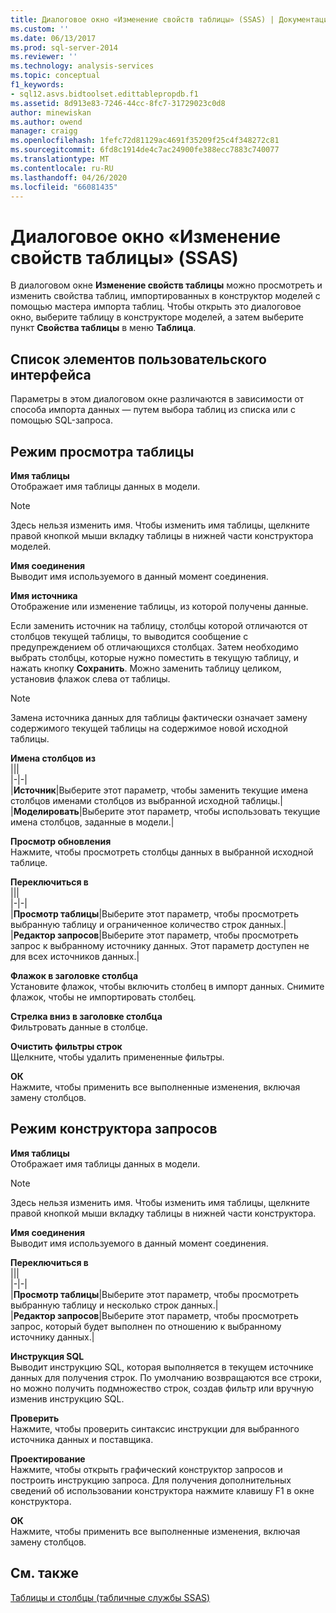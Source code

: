 ```yaml
---
title: Диалоговое окно «Изменение свойств таблицы» (SSAS) | Документация Майкрософт
ms.custom: ''
ms.date: 06/13/2017
ms.prod: sql-server-2014
ms.reviewer: ''
ms.technology: analysis-services
ms.topic: conceptual
f1_keywords:
- sql12.asvs.bidtoolset.edittablepropdb.f1
ms.assetid: 8d913e83-7246-44cc-8fc7-31729023c0d8
author: minewiskan
ms.author: owend
manager: craigg
ms.openlocfilehash: 1fefc72d81129ac4691f35209f25c4f348272c81
ms.sourcegitcommit: 6fd8c1914de4c7ac24900fe388ecc7883c740077
ms.translationtype: MT
ms.contentlocale: ru-RU
ms.lasthandoff: 04/26/2020
ms.locfileid: "66081435"
---
```

# <a name="edit-table-properties-dialog-box-ssas"></a>Диалоговое окно «Изменение свойств таблицы» (SSAS)
  В диалоговом окне **Изменение свойств таблицы** можно просмотреть и изменить свойства таблиц, импортированных в конструктор моделей с помощью мастера импорта таблиц. Чтобы открыть это диалоговое окно, выберите таблицу в конструкторе моделей, а затем выберите пункт **Свойства таблицы** в меню **Таблица**.  
  
## <a name="uielement-list"></a>Список элементов пользовательского интерфейса  
 Параметры в этом диалоговом окне различаются в зависимости от способа импорта данных — путем выбора таблиц из списка или с помощью SQL-запроса.  
  
## <a name="table-preview-mode"></a>Режим просмотра таблицы  
 **Имя таблицы**  
 Отображает имя таблицы данных в модели.  
  
> [!NOTE]  
>  Здесь нельзя изменить имя. Чтобы изменить имя таблицы, щелкните правой кнопкой мыши вкладку таблицы в нижней части конструктора моделей.  
  
 **Имя соединения**  
 Выводит имя используемого в данный момент соединения.  
  
 **Имя источника**  
 Отображение или изменение таблицы, из которой получены данные.  
  
 Если заменить источник на таблицу, столбцы которой отличаются от столбцов текущей таблицы, то выводится сообщение с предупреждением об отличающихся столбцах. Затем необходимо выбрать столбцы, которые нужно поместить в текущую таблицу, и нажать кнопку **Сохранить**. Можно заменить таблицу целиком, установив флажок слева от таблицы.  
  
> [!NOTE]  
>  Замена источника данных для таблицы фактически означает замену содержимого текущей таблицы на содержимое новой исходной таблицы.  
  
 **Имена столбцов из**  
 |||  
|-|-|  
|**Источник**|Выберите этот параметр, чтобы заменить текущие имена столбцов именами столбцов из выбранной исходной таблицы.|  
|**Моделировать**|Выберите этот параметр, чтобы использовать текущие имена столбцов, заданные в модели.|  
  
 **Просмотр обновления**  
 Нажмите, чтобы просмотреть столбцы данных в выбранной исходной таблице.  
  
 **Переключиться в**  
 |||  
|-|-|  
|**Просмотр таблицы**|Выберите этот параметр, чтобы просмотреть выбранную таблицу и ограниченное количество строк данных.|  
|**Редактор запросов**|Выберите этот параметр, чтобы просмотреть запрос к выбранному источнику данных. Этот параметр доступен не для всех источников данных.|  
  
 **Флажок в заголовке столбца**  
 Установите флажок, чтобы включить столбец в импорт данных. Снимите флажок, чтобы не импортировать столбец.  
  
 **Стрелка вниз в заголовке столбца**  
 Фильтровать данные в столбце.  
  
 **Очистить фильтры строк**  
 Щелкните, чтобы удалить примененные фильтры.  
  
 **ОК**  
 Нажмите, чтобы применить все выполненные изменения, включая замену столбцов.  
  
## <a name="query-design-mode"></a>Режим конструктора запросов  
 **Имя таблицы**  
 Отображает имя таблицы данных в модели.  
  
> [!NOTE]  
>  Здесь нельзя изменить имя. Чтобы изменить имя таблицы, щелкните правой кнопкой мыши вкладку таблицы в нижней части конструктора.  
  
 **Имя соединения**  
 Выводит имя используемого в данный момент соединения.  
  
 **Переключиться в**  
 |||  
|-|-|  
|**Просмотр таблицы**|Выберите этот параметр, чтобы просмотреть выбранную таблицу и несколько строк данных.|  
|**Редактор запросов**|Выберите этот параметр, чтобы просмотреть запрос, который будет выполнен по отношению к выбранному источнику данных.|  
  
 **Инструкция SQL**  
 Выводит инструкцию SQL, которая выполняется в текущем источнике данных для получения строк. По умолчанию возвращаются все строки, но можно получить подмножество строк, создав фильтр или вручную изменив инструкцию SQL.  
  
 **Проверить**  
 Нажмите, чтобы проверить синтаксис инструкции для выбранного источника данных и поставщика.  
  
 **Проектирование**  
 Нажмите, чтобы открыть графический конструктор запросов и построить инструкцию запроса. Для получения дополнительных сведений об использовании конструктора нажмите клавишу F1 в окне конструктора.  
  
 **ОК**  
 Нажмите, чтобы применить все выполненные изменения, включая замену столбцов.  
  
## <a name="see-also"></a>См. также  
 [Таблицы и столбцы (табличные службы SSAS)](tabular-models/tables-and-columns-ssas-tabular.md)  
  
  
